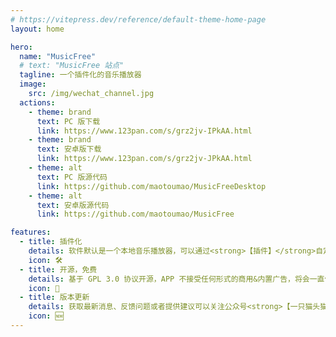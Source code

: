 ```yaml
---
# https://vitepress.dev/reference/default-theme-home-page
layout: home

hero:
  name: "MusicFree"
  # text: "MusicFree 站点"
  tagline: 一个插件化的音乐播放器
  image:
    src: /img/wechat_channel.jpg
  actions:
    - theme: brand
      text: PC 版下载
      link: https://www.123pan.com/s/grz2jv-IPkAA.html
    - theme: brand
      text: 安卓版下载
      link: https://www.123pan.com/s/grz2jv-JPkAA.html
    - theme: alt
      text: PC 版源代码
      link: https://github.com/maotoumao/MusicFreeDesktop
    - theme: alt
      text: 安卓版源代码
      link: https://github.com/maotoumao/MusicFree

features:
  - title: 插件化
    details: 软件默认是一个本地音乐播放器，可以通过<strong>【插件】</strong>自定义源。
    icon: 🛠️
  - title: 开源，免费
    details: 基于 GPL 3.0 协议开源，APP 不接受任何形式的商用&内置广告，将会一直保持免费，仅供学习参考。<br /><br /><strong>如遇到付费购买或 APP 内付费版本，请勿购买！！！</strong>
    icon: 💖
  - title: 版本更新
    details: 获取最新消息、反馈问题或者提供建议可以关注公众号<strong>【一只猫头猫】</strong>。不定期更新（尽量保证更新频率）。<br /><strong>除公众号及 Github 外，无任何发布渠道；如在应用市场或其他途径发现同名应用请谨慎下载，防止上当受骗！！！</strong>
    icon: 🆕
---
```

